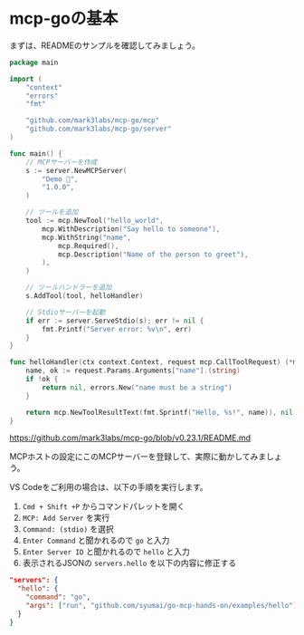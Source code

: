 # mcp-goの基本

まずは、READMEのサンプルを確認してみましょう。

```go
package main

import (
    "context"
    "errors"
    "fmt"

    "github.com/mark3labs/mcp-go/mcp"
    "github.com/mark3labs/mcp-go/server"
)

func main() {
    // MCPサーバーを作成
    s := server.NewMCPServer(
        "Demo 🚀",
        "1.0.0",
    )

    // ツールを追加
    tool := mcp.NewTool("hello_world",
        mcp.WithDescription("Say hello to someone"),
        mcp.WithString("name",
            mcp.Required(),
            mcp.Description("Name of the person to greet"),
        ),
    )

    // ツールハンドラーを追加
    s.AddTool(tool, helloHandler)

    // Stdioサーバーを起動
    if err := server.ServeStdio(s); err != nil {
        fmt.Printf("Server error: %v\n", err)
    }
}

func helloHandler(ctx context.Context, request mcp.CallToolRequest) (*mcp.CallToolResult, error) {
    name, ok := request.Params.Arguments["name"].(string)
    if !ok {
        return nil, errors.New("name must be a string")
    }

    return mcp.NewToolResultText(fmt.Sprintf("Hello, %s!", name)), nil
}
```

https://github.com/mark3labs/mcp-go/blob/v0.23.1/README.md

MCPホストの設定にこのMCPサーバーを登録して、実際に動かしてみましょう。

VS Codeをご利用の場合は、以下の手順を実行します。

1. `Cmd + Shift +P` からコマンドパレットを開く
2. `MCP: Add Server` を実行
3. `Command: (stdio)` を選択
4. `Enter Command` と聞かれるので `go` と入力
5. `Enter Server ID` と聞かれるので `hello` と入力
6. 表示されるJSONの `servers.hello` を以下の内容に修正する

```json
"servers": {
  "hello": {
    "command": "go",
    "args": ["run", "github.com/syumai/go-mcp-hands-on/examples/hello"]
  }
}
```
